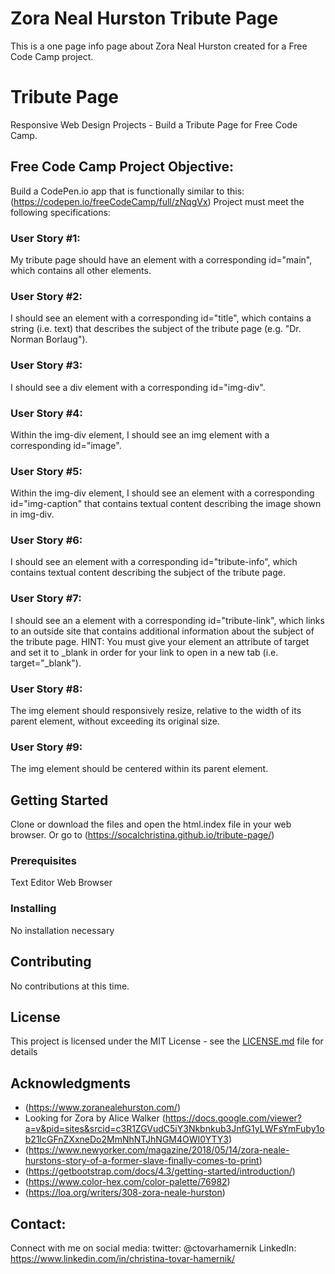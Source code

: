 # Zora Neal Hurston Tribute Page   

This is a one page info page about Zora Neal Hurston created for a Free Code Camp project.

# Tribute Page

Responsive Web Design Projects - Build a Tribute Page for Free Code Camp.

## Free Code Camp Project Objective: 
Build a CodePen.io app that is functionally similar to this: (https://codepen.io/freeCodeCamp/full/zNqgVx)
Project must meet the following specifications: 

### User Story #1:   

My tribute page should have an element with a corresponding id="main", which contains all other elements.

### User Story #2:   
I should see an element with a corresponding id="title", which contains a string (i.e. text) that describes the subject of the tribute page (e.g. "Dr. Norman Borlaug").

### User Story #3:   
I should see a div element with a corresponding id="img-div".

### User Story #4: 
Within the img-div element, I should see an img element with a corresponding id="image".

### User Story #5: 
Within the img-div element, I should see an element with a corresponding id="img-caption" that contains textual content describing the image shown in img-div.

### User Story #6: 
I should see an element with a corresponding id="tribute-info", which contains textual content describing the subject of the tribute page.

### User Story #7: 
I should see an a element with a corresponding id="tribute-link", which links to an outside site that contains additional information about the subject of the tribute page. HINT: You must give your element an attribute of target and set it to _blank in order for your link to open in a new tab (i.e. target="_blank").

### User Story #8: 
The img element should responsively resize, relative to the width of its parent element, without exceeding its original size.

### User Story #9: 
The img element should be centered within its parent element.

## Getting Started

Clone or download the files and open the html.index file in your web browser. Or go to (https://socalchristina.github.io/tribute-page/)

### Prerequisites

Text Editor
Web Browser


### Installing

No installation necessary

## Contributing

No contributions at this time.

## License

This project is licensed under the MIT License - see the [LICENSE.md](LICENSE.md) file for details

## Acknowledgments

* (https://www.zoranealehurston.com/)
* Looking for Zora by Alice Walker (https://docs.google.com/viewer?a=v&pid=sites&srcid=c3R1ZGVudC5iY3Nkbnkub3JnfG1yLWFsYmFuby1ob21lcGFnZXxneDo2MmNhNTJhNGM4OWI0YTY3)
* (https://www.newyorker.com/magazine/2018/05/14/zora-neale-hurstons-story-of-a-former-slave-finally-comes-to-print)
* (https://getbootstrap.com/docs/4.3/getting-started/introduction/)
* (https://www.color-hex.com/color-palette/76982)
* (https://loa.org/writers/308-zora-neale-hurston)

## Contact:
Connect with me on social media:
twitter: @ctovarhamernik 
LinkedIn: https://www.linkedin.com/in/christina-tovar-hamernik/
